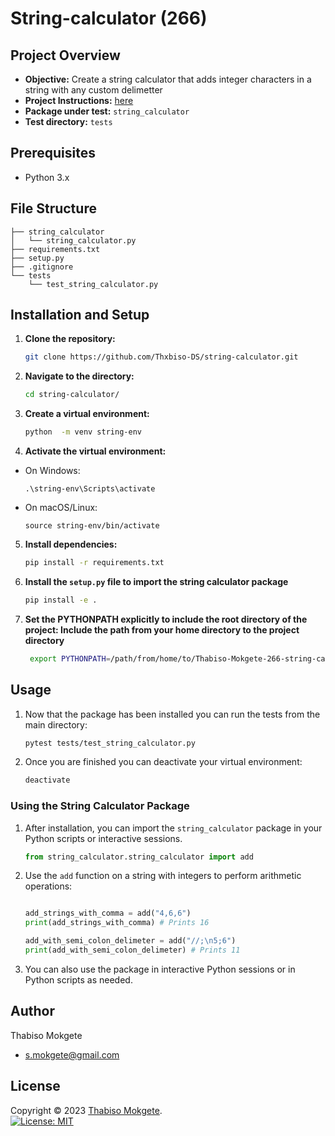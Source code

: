 # String-calculator (266)
## Project Overview

* **Objective:** Create a string calculator that adds integer characters in a string with any custom delimetter
* **Project Instructions:** [here]( http://syllabus.africacode.net/projects/tdd/string-calculator-part-1/)
* **Package under test:** `string_calculator`
* **Test directory:** `tests`

## Prerequisites

- Python 3.x

## File Structure
```
├── string_calculator  
│   └── string_calculator.py
├── requirements.txt    
├── setup.py  
├── .gitignore          
└── tests               
    └── test_string_calculator.py
```

## Installation and Setup

1. **Clone the repository:**
    ```bash
    git clone https://github.com/Thxbiso-DS/string-calculator.git
    ```

2. **Navigate to the directory:**
    ```bash
    cd string-calculator/
    ```

3. **Create a virtual environment:**
    ```bash 
    python  -m venv string-env
    ```

4. **Activate the virtual environment:**
- On Windows:
  ```
  .\string-env\Scripts\activate
  ```
- On macOS/Linux:
  ```
  source string-env/bin/activate
  ```

5. **Install dependencies:**
    ```bash
    pip install -r requirements.txt
    ```

6. **Install the `setup.py` file to import the string calculator package**
    ```bash
    pip install -e .
    ```

7. **Set the PYTHONPATH explicitly to include the root directory of the project: Include the path from your home directory to the project directory**
   ```bash
    export PYTHONPATH=/path/from/home/to/Thabiso-Mokgete-266-string-calculator-python:$PYTHONPATH

   ```

## Usage

1. Now that the package has been installed you can run the tests from the main directory:
   ```bash
   pytest tests/test_string_calculator.py
    ```
2. Once you are finished you can deactivate your virtual environment:
    ```bash
    deactivate
    ```


### Using the String Calculator Package

1. After installation, you can import the `string_calculator` package in your Python scripts or interactive sessions.

    ```python
    from string_calculator.string_calculator import add
    ```

2. Use the `add`  function on a string with integers to perform arithmetic operations:

    ```python

    add_strings_with_comma = add("4,6,6")
    print(add_strings_with_comma) # Prints 16

    add_with_semi_colon_delimeter = add("//;\n5;6")
    print(add_with_semi_colon_delimeter) # Prints 11
    ```

3. You can also use the package in interactive Python sessions or in Python scripts as needed.

## Author 
Thabiso Mokgete  
* s.mokgete@gmail.com

## License 
Copyright © 2023 [Thabiso Mokgete](https://github.com/Thxbiso-DS).<br />
[![License: MIT](https://img.shields.io/badge/License-MIT-yellow.svg)](https://opensource.org/licenses/MIT)